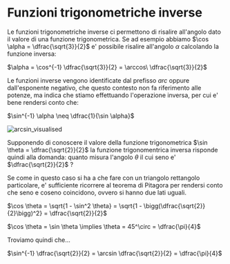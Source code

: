 # Funzioni trigonometriche inverse  

Le funzioni trigonometriche inverse ci permettono di risalire all'angolo dato il valore di una funzione trigonometrica. Se ad esempio abbiamo $\cos \alpha = \dfrac{\sqrt{3}}{2}$ e' possibile risalire all'angolo $\alpha$ calcolando la funzione inversa:  

$\alpha = \cos^{-1} \dfrac{\sqrt{3}}{2} = \arccos\ \dfrac{\sqrt{3}}{2}$  

Le funzioni inverse vengono identificate dal prefisso $arc$ oppure dall'esponente negativo, che questo contesto non fa riferimento alle potenze, ma indica che stiamo effettuando l'operazione inversa, per cui e' bene rendersi conto che:  

$\sin^{-1} \alpha \neq \dfrac{1}{\sin \alpha}$  

![arcsin_visualised](https://github.com/dennyb87/elettrotecnica-serale/assets/7195133/3dea1d3a-ec94-4d83-b6ef-dcf92a9e4e7a)  

Supponendo di conoscere il valore della funzione trigonometrica $\sin \theta = \dfrac{\sqrt{2}}{2}$ la funzione trigonomentrica inversa risponde quindi alla domanda: quanto misura l'angolo $\theta$ il cui seno e' $\dfrac{\sqrt{2}}{2}$ ?  

Se come in questo caso si ha a che fare con un triangolo rettangolo particolare, e' sufficiente ricorrere al teorema di Pitagora per rendersi conto che seno e coseno coincidono, ovvero si hanno due lati uguali.  

$\cos \theta = \sqrt{1 - \sin^2 \theta} = \sqrt{1 - \bigg(\dfrac{\sqrt{2}}{2}\bigg)^2} = \dfrac{\sqrt{2}}{2}$  

$\cos \theta = \sin \theta \implies \theta = 45^\circ = \dfrac{\pi}{4}$  

Troviamo quindi che...  

$\sin^{-1} \dfrac{\sqrt{2}}{2} = \arcsin \dfrac{\sqrt{2}}{2} = \dfrac{\pi}{4}$  
